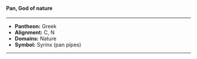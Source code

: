 #### Pan, God of nature
___

- **Pantheon:** Greek
- **Alignment:** C, N
- **Domains:** Nature
- **Symbol:** Syrinx (pan pipes)
___
